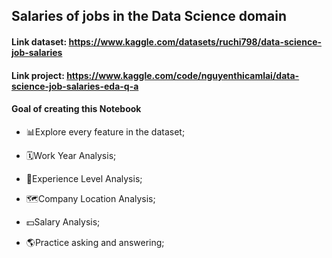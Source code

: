 ## Salaries of jobs in the Data Science domain

#### Link dataset: https://www.kaggle.com/datasets/ruchi798/data-science-job-salaries
#### Link project: https://www.kaggle.com/code/nguyenthicamlai/data-science-job-salaries-eda-q-a

#### Goal of creating this Notebook

- 📊Explore every feature in the dataset;

- 🗓Work Year Analysis;

- 📝Experience Level Analysis;

- 🗺️Company Location Analysis;

- 💵Salary Analysis;

- 🌎Practice asking and answering;

